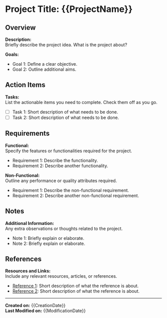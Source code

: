 # Project Title: {{ProjectName}}

## Overview

**Description:**  
Briefly describe the project idea. What is the project about?

**Goals:**  

- Goal 1: Define a clear objective.
- Goal 2: Outline additional aims.

## Action Items

**Tasks:**  
List the actionable items you need to complete. Check them off as you go.

- [ ] Task 1: Short description of what needs to be done.
- [ ] Task 2: Short description of what needs to be done.

## Requirements

**Functional:**  
Specify the features or functionalities required for the project.

- Requirement 1: Describe the functionality.
- Requirement 2: Describe another functionality.

**Non-Functional:**  
Outline any performance or quality attributes required.

- Requirement 1: Describe the non-functional requirement.
- Requirement 2: Describe another non-functional requirement.

## Notes

**Additional Information:**  
Any extra observations or thoughts related to the project.

- Note 1: Briefly explain or elaborate.
- Note 2: Briefly explain or elaborate.

## References

**Resources and Links:**  
Include any relevant resources, articles, or references.

- [Reference 1](URL): Short description of what the reference is about.
- [Reference 2](URL): Short description of what the reference is about.

---

**Created on:** {{CreationDate}}  
**Last Modified on:** {{ModificationDate}}
